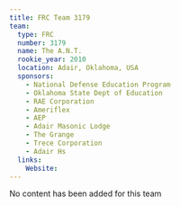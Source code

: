 ```yaml
---
title: FRC Team 3179
team:
  type: FRC
  number: 3179
  name: The A.N.T.
  rookie_year: 2010
  location: Adair, Oklahoma, USA
  sponsors:
    - National Defense Education Program
    - Oklahoma State Dept of Education
    - RAE Corporation
    - Ameriflex
    - AEP
    - Adair Masonic Lodge
    - The Grange
    - Trece Corporation
    - Adair Hs
  links:
    Website: 
---
```

No content has been added for this team